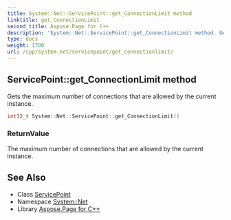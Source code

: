 ```yaml
---
title: System::Net::ServicePoint::get_ConnectionLimit method
linktitle: get_ConnectionLimit
second_title: Aspose.Page for C++
description: 'System::Net::ServicePoint::get_ConnectionLimit method. Gets the maximum number of connections that are allowed by the current instance in C++.'
type: docs
weight: 1700
url: /cpp/system.net/servicepoint/get_connectionlimit/
---
```

## ServicePoint::get_ConnectionLimit method


Gets the maximum number of connections that are allowed by the current instance.

```cpp
int32_t System::Net::ServicePoint::get_ConnectionLimit()
```


### ReturnValue

The maximum number of connections that are allowed by the current instance.

## See Also

* Class [ServicePoint](../)
* Namespace [System::Net](../../)
* Library [Aspose.Page for C++](../../../)
